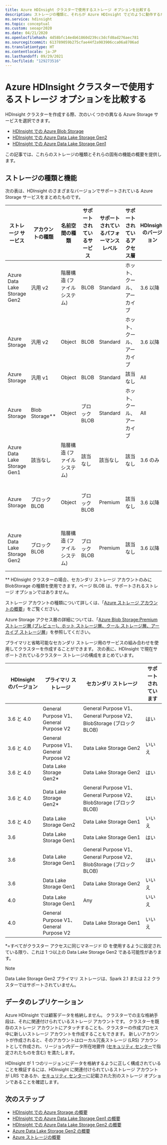 ```yaml
---
title: Azure HDInsight クラスターで使用するストレージ オプションを比較する
description: ストレージの種類と、それらが Azure HDInsight でどのように動作するかの概要を提供します。
ms.service: hdinsight
ms.topic: conceptual
ms.custom: seoapr2020
ms.date: 04/21/2020
ms.openlocfilehash: 4d58bfc14e4b61860d239cc3dcfd0ad276aec781
ms.sourcegitcommit: 613789059b275cfae44f2a983906cca06a8706ad
ms.translationtype: HT
ms.contentlocale: ja-JP
ms.lasthandoff: 09/29/2021
ms.locfileid: "129273516"
---
```

# <a name="compare-storage-options-for-use-with-azure-hdinsight-clusters"></a>Azure HDInsight クラスターで使用するストレージ オプションを比較する

HDInsight クラスターを作成する際、次のいくつかの異なる Azure Storage サービスを選択できます。

* [HDInsight での Azure Blob Storage](./overview-azure-storage.md)
* [HDInsight での Azure Data Lake Storage Gen2](./overview-data-lake-storage-gen2.md)
* [HDInsight での Azure Data Lake Storage Gen1](./overview-data-lake-storage-gen1.md)

この記事では、これらのストレージの種類とそれらの固有の機能の概要を提供します。

## <a name="storage-types-and-features"></a>ストレージの種類と機能

次の表は、HDInsight のさまざまなバージョンでサポートされている Azure Storage サービスをまとめたものです。

| ストレージ サービス | アカウントの種類 | 名前空間の種類 | サポートされているサービス | サポートされているパフォーマンス レベル | サポートされているアクセス層 | HDInsight のバージョン | クラスターの種類 |
|---|---|---|---|---|---|---|---|
|Azure Data Lake Storage Gen2| 汎用 v2 | 階層構造 (ファイルシステム) | BLOB | Standard | ホット、クール、アーカイブ | 3.6 以降 | Spark 2.1 および 2.2 を除くすべて|
|Azure Storage| 汎用 v2 | Object | BLOB | Standard | ホット、クール、アーカイブ | 3.6 以降 | All |
|Azure Storage| 汎用 v1 | Object | BLOB | Standard | 該当なし | All | All |
|Azure Storage| Blob Storage** | Object | ブロック BLOB | Standard | ホット、クール、アーカイブ | All | All |
|Azure Data Lake Storage Gen1| 該当なし | 階層構造 (ファイルシステム) | 該当なし | 該当なし | 該当なし | 3.6 のみ | HBase を除くすべて |
|Azure Storage| ブロック BLOB| Object | ブロック BLOB | Premium | 該当なし| 3.6 以降 | 高速書き込みが可能なのは HBase のみ|
|Azure Data Lake Storage Gen2| ブロック BLOB| 階層構造 (ファイルシステム) | ブロック BLOB | Premium | 該当なし| 3.6 以降 | 高速書き込みが可能なのは HBase のみ|

** HDInsight クラスターの場合、セカンダリ ストレージ アカウントのみに BlobStorage の種類を使用できます。ページ BLOB は、サポートされるストレージ オプションではありません。

ストレージ アカウントの種類について詳しくは、「[Azure ストレージ アカウントの概要](../storage/common/storage-account-overview.md)」をご覧ください。

Azure Storage アクセス層の詳細については、「[Azure Blob Storage:Premium ストレージ層 (プレビュー)、ホット ストレージ層、クール ストレージ層、アーカイブ ストレージ層](../storage/blobs/access-tiers-overview.md)」を参照してください。

プライマリと省略可能なセカンダリ ストレージ用のサービスの組み合わせを使用してクラスターを作成することができます。 次の表に、HDInsight で現在サポートされているクラスター ストレージの構成をまとめています。

| HDInsight のバージョン | プライマリ ストレージ | セカンダリ ストレージ | サポートされています |
|---|---|---|---|
| 3.6 と 4.0 | General Purpose V1、General Purpose V2 | General Purpose V1、General Purpose V2、BlobStorage (ブロック BLOB) | はい |
| 3.6 と 4.0 | General Purpose V1、General Purpose V2 | Data Lake Storage Gen2 | いいえ |
| 3.6 と 4.0 | Data Lake Storage Gen2* | Data Lake Storage Gen2 | はい |
| 3.6 と 4.0 | Data Lake Storage Gen2* | General Purpose V1、General Purpose V2、BlobStorage (ブロック BLOB) | はい |
| 3.6 と 4.0 | Data Lake Storage Gen2 | Data Lake Storage Gen1 | いいえ |
| 3.6 | Data Lake Storage Gen1 | Data Lake Storage Gen1 | はい |
| 3.6 | Data Lake Storage Gen1 | General Purpose V1、General Purpose V2、BlobStorage (ブロック BLOB) | はい |
| 3.6 | Data Lake Storage Gen1 | Data Lake Storage Gen2 | いいえ |
| 4.0 | Data Lake Storage Gen1 | Any | いいえ |
| 4.0 | General Purpose V1、General Purpose V2 | Data Lake Storage Gen1 | いいえ |

*=すべてがクラスター アクセスに同じマネージド ID を使用するように設定されている限り、これは 1 つ以上の Data Lake Storage Gen2 である可能性があります。

> [!NOTE]
> Data Lake Storage Gen2 プライマリ ストレージは、Spark 2.1 または 2.2 クラスターではサポートされていません。

## <a name="data-replication"></a>データのレプリケーション

Azure HDInsight では顧客データを格納しません。 クラスターでの主な格納手段は、それに関連付けられているストレージ アカウントです。 クラスターを既存のストレージ アカウントにアタッチすることも、クラスターの作成プロセス中に新しいストレージ アカウントを作成することもできます。 新しいアカウントが作成されると、そのアカウントはローカル冗長ストレージ (LRS) アカウントとして作成され、リージョン内データ所在地要件 ([セキュリティ センター](https://azuredatacentermap.azurewebsites.net)で指定されたものを含む) を満たします。

HDInsight が 1 つのリージョンにデータを格納するように正しく構成されていることを検証するには、HDInsight に関連付けられているストレージ アカウントが LRS であるか、[セキュリティ センター](https://azuredatacentermap.azurewebsites.net)に記載された別のストレージ オプションであることを確認します。
 
## <a name="next-steps"></a>次のステップ

* [HDInsight での Azure Storage の概要](./overview-azure-storage.md)
* [HDInsight での Azure Data Lake Storage Gen1 の概要](./overview-data-lake-storage-gen1.md)
* [HDInsight での Azure Data Lake Storage Gen2 の概要](./overview-data-lake-storage-gen2.md)
* [Azure Data Lake Storage Gen2 の概要](../storage/blobs/data-lake-storage-introduction.md)
* [Azure ストレージの概要](../storage/common/storage-introduction.md)
